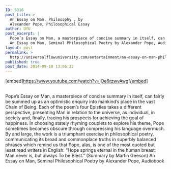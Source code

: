 ```yaml
---
ID: 6316
post_title: >
  An Essay on Man, Philosophy , by
  Alexander Pope, Philosophical Essay
author: UfU
post_excerpt: |
  Pope’s Essay on Man, a masterpiece of concise summary in itself, can fairly be summed up as an optimistic enquiry into mankind’s place in the vast Chain of Being. Each of the poem’s four Epistles takes a different perspective, presenting Man in relation to the universe, as individual, in society and, finally, tracing his prospects for achieving the goal of happiness. In choosing stately rhyming couplets to explore his theme, Pope sometimes becomes obscure through compressing his language overmuch. By and large, the work is a triumphant exercise in philosophical poetry, communicating its broad and commonplace truths in superbly balanced phrases which remind us that Pope, alas, is one of the most quoted but least read writers in English: “Hope springs eternal in the human breast: Man never is, but always To be Blest.” (Summary by Martin Geeson)
  An Essay on Man, Seminal Philosophical Poetry by Alexander Pope, Audiobook
layout: post
permalink: >
  http://universalflowuniversity.com/entertainment/an-essay-on-man-philosophy-by-alexander-pope-philosophical-essay/
published: true
post_date: 2014-09-10 13:06:32
---
```

[embed]https://www.youtube.com/watch?v=jOe6rzwvAwg[/embed]</br></br>
<p>Pope’s Essay on Man, a masterpiece of concise summary in itself, can fairly be summed up as an optimistic enquiry into mankind’s place in the vast Chain of Being. Each of the poem’s four Epistles takes a different perspective, presenting Man in relation to the universe, as individual, in society and, finally, tracing his prospects for achieving the goal of happiness. In choosing stately rhyming couplets to explore his theme, Pope sometimes becomes obscure through compressing his language overmuch. By and large, the work is a triumphant exercise in philosophical poetry, communicating its broad and commonplace truths in superbly balanced phrases which remind us that Pope, alas, is one of the most quoted but least read writers in English: “Hope springs eternal in the human breast: Man never is, but always To be Blest.” (Summary by Martin Geeson)
An Essay on Man, Seminal Philosophical Poetry by Alexander Pope, Audiobook</p>